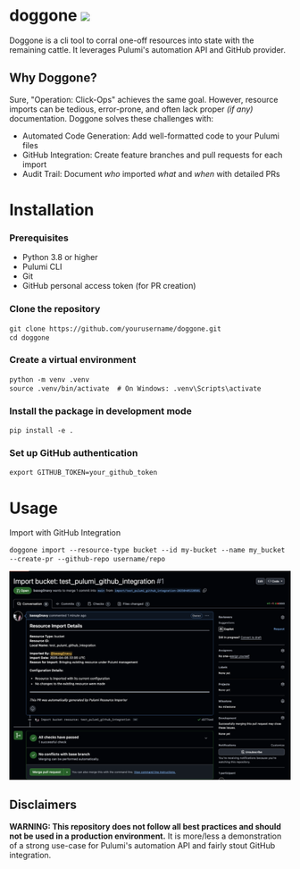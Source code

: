 # doggone ![](/images/doggone_logo)
Doggone is a cli tool to corral one-off resources into state with the remaining cattle. It leverages Pulumi's automation API and GitHub provider.

## Why Doggone?
Sure, "Operation: Click-Ops" achieves the same goal. However, resource imports can be tedious, error-prone, and often lack proper _(if any)_ documentation. Doggone solves these challenges with:
+ Automated Code Generation: Add well-formatted code to your Pulumi files
+ GitHub Integration: Create feature branches and pull requests for each import
+ Audit Trail: Document _who_ imported _what_ and _when_ with detailed PRs


# Installation
### Prerequisites
+ Python 3.8 or higher
+ Pulumi CLI
+ Git
+ GitHub personal access token (for PR creation)

### Clone the repository
```
git clone https://github.com/yourusername/doggone.git
cd doggone
```

### Create a virtual environment
```
python -m venv .venv
source .venv/bin/activate  # On Windows: .venv\Scripts\activate
```

### Install the package in development mode
```
pip install -e .
```

### Set up GitHub authentication
```
export GITHUB_TOKEN=your_github_token
```


# Usage
Import with GitHub Integration
```
doggone import --resource-type bucket --id my-bucket --name my_bucket --create-pr --github-repo username/repo
```

![PR Created w/ Template](/images/pr_creation.png)

## Disclaimers
**WARNING: This repository does not follow all best practices and should not be used in a production environment.** It is more/less a demonstration of a strong use-case for Pulumi's automation API and fairly stout GitHub integration.

